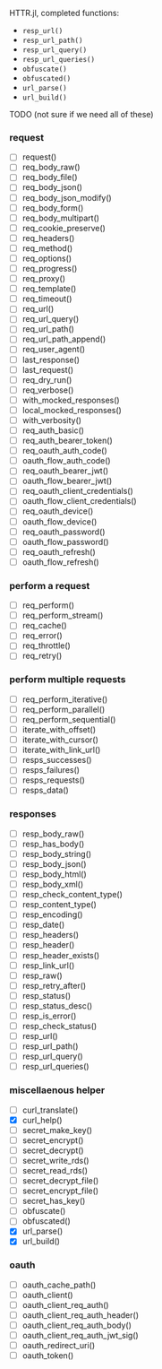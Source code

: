 HTTR.jl, completed functions: 

- `resp_url()`
- `resp_url_path()`
- `resp_url_query()`
- `resp_url_queries()`
- `obfuscate()`
- `obfuscated()`
- `url_parse()`
- `url_build()`

TODO (not sure if we need all of these)

### request
- [ ] request()
- [ ] req_body_raw()
- [ ] req_body_file()
- [ ] req_body_json()
- [ ] req_body_json_modify()
- [ ] req_body_form()
- [ ] req_body_multipart()
- [ ] req_cookie_preserve()
- [ ] req_headers()
- [ ] req_method()
- [ ] req_options()
- [ ] req_progress()
- [ ] req_proxy()
- [ ] req_template()
- [ ] req_timeout()
- [ ] req_url()
- [ ] req_url_query()
- [ ] req_url_path()
- [ ] req_url_path_append()
- [ ] req_user_agent()
- [ ] last_response()
- [ ] last_request()
- [ ] req_dry_run()
- [ ] req_verbose()
- [ ] with_mocked_responses()
- [ ] local_mocked_responses()
- [ ] with_verbosity()
- [ ] req_auth_basic()
- [ ] req_auth_bearer_token()
- [ ] req_oauth_auth_code()
- [ ] oauth_flow_auth_code()
- [ ] req_oauth_bearer_jwt()
- [ ] oauth_flow_bearer_jwt()
- [ ] req_oauth_client_credentials()
- [ ] oauth_flow_client_credentials()
- [ ] req_oauth_device()
- [ ] oauth_flow_device()
- [ ] req_oauth_password()
- [ ] oauth_flow_password()
- [ ] req_oauth_refresh()
- [ ] oauth_flow_refresh()

### perform a request
- [ ] req_perform()
- [ ] req_perform_stream()
- [ ] req_cache()
- [ ] req_error()
- [ ] req_throttle()
- [ ] req_retry()

### perform multiple requests
- [ ] req_perform_iterative()
- [ ] req_perform_parallel()
- [ ] req_perform_sequential()
- [ ] iterate_with_offset()
- [ ] iterate_with_cursor()
- [ ] iterate_with_link_url()
- [ ] resps_successes()
- [ ] resps_failures()
- [ ] resps_requests()
- [ ] resps_data()

### responses
- [ ] resp_body_raw()
- [ ] resp_has_body()
- [ ] resp_body_string()
- [ ] resp_body_json()
- [ ] resp_body_html()
- [ ] resp_body_xml()
- [ ] resp_check_content_type()
- [ ] resp_content_type()
- [ ] resp_encoding()
- [ ] resp_date()
- [ ] resp_headers()
- [ ] resp_header()
- [ ] resp_header_exists()
- [ ] resp_link_url()
- [ ] resp_raw()
- [ ] resp_retry_after()
- [ ] resp_status()
- [ ] resp_status_desc()
- [ ] resp_is_error()
- [ ] resp_check_status()
- [ ] resp_url()
- [ ] resp_url_path()
- [ ] resp_url_query()
- [ ] resp_url_queries()

### miscellaenous helper
- [ ] curl_translate()
- [x] curl_help()
- [ ] secret_make_key()
- [ ] secret_encrypt()
- [ ] secret_decrypt()
- [ ] secret_write_rds()
- [ ] secret_read_rds()
- [ ] secret_decrypt_file()
- [ ] secret_encrypt_file()
- [ ] secret_has_key()
- [ ] obfuscate()
- [ ] obfuscated()
- [x] url_parse()
- [x] url_build()

### oauth
- [ ] oauth_cache_path()
- [ ] oauth_client()
- [ ] oauth_client_req_auth()
- [ ] oauth_client_req_auth_header()
- [ ] oauth_client_req_auth_body()
- [ ] oauth_client_req_auth_jwt_sig()
- [ ] oauth_redirect_uri()
- [ ] oauth_token()